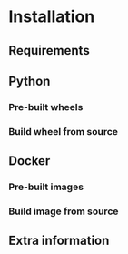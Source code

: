 # Installation

## Requirements

## Python

### Pre-built wheels

### Build wheel from source

## Docker

### Pre-built images

### Build image from source

## Extra information
